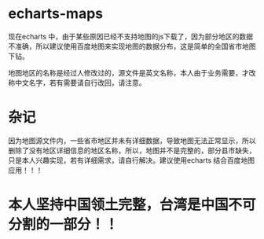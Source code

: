 # echarts-maps
现在echarts 中，由于某些原因已经不支持地图的js下载了，因为部分地区的数据不准确，所以建议使用百度地图来实现地图的数据分布，这是简单的全国省市地图下钻。


地图地区的名称是经过人修改过的，源文件是英文名称，本人由于业务需要，才改称中文名字，若有需要请自行改回，请注意。

# 杂记
因为地图源文件内，一些省市地区并未有详细数据，导致地图无法正常显示，所以删除了没有地区详细信息的地区名称，所以，地图并不是完整的，部分县市缺失，只是本人兴趣实现，若有详细需求，请自行解决。建议使用echarts 结合百度地图应用！！！

# 本人坚持中国领土完整，台湾是中国不可分割的一部分！！




